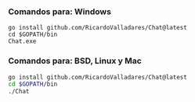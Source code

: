 
### Comandos para: Windows
```batch
go install github.com/RicardoValladares/Chat@latest
cd $GOPATH/bin
Chat.exe
```

### Comandos para: BSD, Linux y Mac
```bash
go install github.com/RicardoValladares/Chat@latest
cd $GOPATH/bin
./Chat
```
